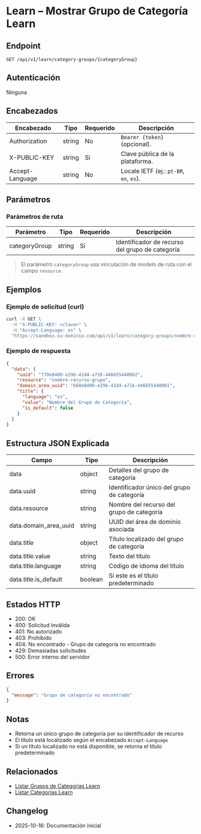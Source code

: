 # Learn – Mostrar Grupo de Categoría Learn

## Endpoint

```
GET /api/v1/learn/category-groups/{categoryGroup}
```

## Autenticación

Ninguna

## Encabezados

| Encabezado      | Tipo   | Requerido | Descripción |
| --------------- | ------ | --------- | ----------- |
| Authorization   | string | No        | `Bearer {token}` (opcional). |
| X-PUBLIC-KEY    | string | Sí        | Clave pública de la plataforma. |
| Accept-Language | string | No        | Locale IETF (ej.: `pt-BR`, `en`, `es`). |

## Parámetros

### Parámetros de ruta

| Parámetro     | Tipo   | Requerido | Descripción |
| ------------- | ------ | --------- | ----------- |
| categoryGroup | string | Sí        | Identificador de recurso del grupo de categoría |

> El parámetro `categoryGroup` usa vinculación de modelo de ruta con el campo `resource`.

## Ejemplos

### Ejemplo de solicitud (curl)

```bash
curl -X GET \
  -H "X-PUBLIC-KEY: <clave>" \
  -H "Accept-Language: es" \
  "https://sandbox.su-dominio.com/api/v1/learn/category-groups/nombre-recurso-grupo"
```

### Ejemplo de respuesta

```json
{
  "data": {
    "uuid": "770e8400-e29b-41d4-a716-446655440002",
    "resource": "nombre-recurso-grupo",
    "domain_area_uuid": "660e8400-e29b-41d4-a716-446655440001",
    "title": {
      "language": "es",
      "value": "Nombre del Grupo de Categoría",
      "is_default": false
    }
  }
}
```

## Estructura JSON Explicada

| Campo                   | Tipo    | Descripción |
| ----------------------- | ------- | ----------- |
| data                    | object  | Detalles del grupo de categoría |
| data.uuid               | string  | Identificador único del grupo de categoría |
| data.resource           | string  | Nombre del recurso del grupo de categoría |
| data.domain_area_uuid   | string  | UUID del área de dominio asociada |
| data.title              | object  | Título localizado del grupo de categoría |
| data.title.value        | string  | Texto del título |
| data.title.language     | string  | Código de idioma del título |
| data.title.is_default   | boolean | Si este es el título predeterminado |

## Estados HTTP

- 200: OK
- 400: Solicitud inválida
- 401: No autorizado
- 403: Prohibido
- 404: No encontrado - Grupo de categoría no encontrado
- 429: Demasiadas solicitudes
- 500: Error interno del servidor

## Errores

```json
{
  "message": "Grupo de categoría no encontrado"
}
```

## Notas

- Retorna un único grupo de categoría por su identificador de recurso
- El título está localizado según el encabezado `Accept-Language`
- Si un título localizado no está disponible, se retorna el título predeterminado

## Relacionados

- [Listar Grupos de Categorías Learn](./LearnCategoryGroupIndex.md)
- [Listar Categorías Learn](./LearnCategoryIndex.md)

## Changelog

- 2025-10-16: Documentación inicial
